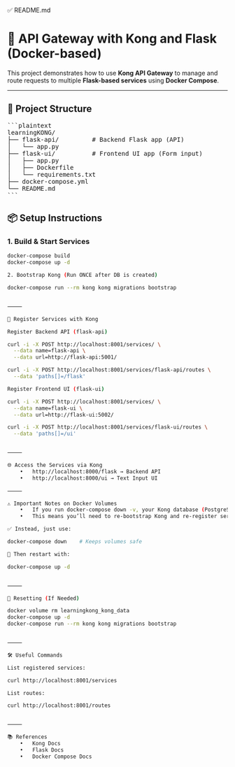 ✅ README.md

# 🚀 API Gateway with Kong and Flask (Docker-based)

This project demonstrates how to use **Kong API Gateway** to manage and route requests to multiple **Flask-based services** using **Docker Compose**.

---

## 🧱 Project Structure

<pre>
```plaintext
learningKONG/
├── flask-api/         # Backend Flask app (API)
│   └── app.py
├── flask-ui/          # Frontend UI app (Form input)
│   ├── app.py
│   ├── Dockerfile
│   └── requirements.txt
├── docker-compose.yml
└── README.md
```
</pre>


## 📦 Setup Instructions

### 1. Build & Start Services

```bash
docker-compose build
docker-compose up -d

2. Bootstrap Kong (Run ONCE after DB is created)

docker-compose run --rm kong kong migrations bootstrap


⸻

🔌 Register Services with Kong

Register Backend API (flask-api)

curl -i -X POST http://localhost:8001/services/ \
  --data name=flask-api \
  --data url=http://flask-api:5001/

curl -i -X POST http://localhost:8001/services/flask-api/routes \
  --data 'paths[]=/flask'

Register Frontend UI (flask-ui)

curl -i -X POST http://localhost:8001/services/ \
  --data name=flask-ui \
  --data url=http://flask-ui:5002/

curl -i -X POST http://localhost:8001/services/flask-ui/routes \
  --data 'paths[]=/ui'


⸻

🌐 Access the Services via Kong
	•	http://localhost:8000/flask → Backend API
	•	http://localhost:8000/ui → Text Input UI

⸻

⚠️ Important Notes on Docker Volumes
	•	If you run docker-compose down -v, your Kong database (PostgreSQL) will be deleted.
	•	This means you’ll need to re-bootstrap Kong and re-register services.

✅ Instead, just use:

docker-compose down    # Keeps volumes safe

🔁 Then restart with:

docker-compose up -d


⸻

🧼 Resetting (If Needed)

docker volume rm learningkong_kong_data
docker-compose up -d
docker-compose run --rm kong kong migrations bootstrap


⸻

🛠️ Useful Commands

List registered services:

curl http://localhost:8001/services

List routes:

curl http://localhost:8001/routes


⸻

📚 References
	•	Kong Docs
	•	Flask Docs
	•	Docker Compose Docs

